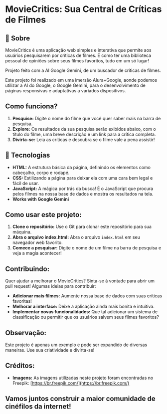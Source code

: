 
<h1>MovieCritics: Sua Central de Críticas de Filmes</h1>

<h2>🔖 Sobre</h2>
<p>MovieCritics é uma aplicação web simples e interativa que permite aos usuários pesquisarem por críticas de filmes. É como ter uma biblioteca pessoal de opiniões sobre seus filmes favoritos, tudo em um só lugar!</p>
<p>Projeto feito com a AI Google Gemini, de um buscador de criticas de filmes.</p>
<p>Este projeto foi realizado em uma imersão Alura+Google, aonde podemos utilizar a AI do Google, o Google Gemini, para o desenvolvimento de páginas responsivas e adaptativas a variados dispositivos. </p>

<h2>Como funciona?</h2>

1. **Pesquise:** Digite o nome do filme que você quer saber mais na barra de pesquisa.
2. **Explore:** Os resultados da sua pesquisa serão exibidos abaixo, com o título do filme, uma breve descrição e um link para a crítica completa.
3. **Divirta-se:** Leia as críticas e descubra se o filme vale a pena assistir!

## 🚀 Tecnologias

* **HTML:** A estrutura básica da página, definindo os elementos como cabeçalho, corpo e rodapé.
* **CSS:** Estilizando a página para deixar ela com uma cara bem legal e fácil de usar.
* **JavaScript:** A mágica por trás da busca! É o JavaScript que procura pelos filmes na nossa base de dados e mostra os resultados na tela.
* **Works with Google Gemini**

## Como usar este projeto:

1. **Clone o repositório:** Use o Git para clonar este repositório para sua máquina.
2. **Abra o arquivo index.html:** Abra o arquivo `index.html` em seu navegador web favorito.
3. **Comece a pesquisar:** Digite o nome de um filme na barra de pesquisa e veja a magia acontecer!

## Contribuindo:

Quer ajudar a melhorar o MovieCritics? Sinta-se à vontade para abrir um pull request! Algumas ideias para contribuir:

* **Adicionar mais filmes:** Aumente nossa base de dados com suas críticas favoritas!
* **Melhorar a interface:** Deixe a aplicação ainda mais bonita e intuitiva.
* **Implementar novas funcionalidades:** Que tal adicionar um sistema de classificação ou permitir que os usuários salvem seus filmes favoritos?

## Observação:

Este projeto é apenas um exemplo e pode ser expandido de diversas maneiras. Use sua criatividade e divirta-se!

## Créditos:

* **Imagens:** As imagens utilizadas neste projeto foram encontradas no Freepik: [https://br.freepik.com/](https://br.freepik.com/)

<h2>Vamos juntos construir a maior comunidade de cinéfilos da internet!</h2>